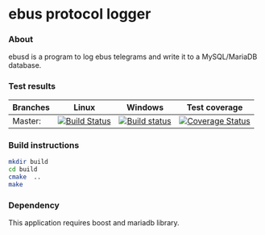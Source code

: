 # ebus protocol logger

### About

ebusd is a program to log ebus telegrams and write it to a MySQL/MariaDB database.

### Test results

Branches  | Linux | Windows | Test coverage |
----------|-------|---------|---------------|
Master:   | [![Build Status](https://travis-ci.org/m7b/ebusd.svg?branch=master)](https://travis-ci.org/m7b/ebusd) | [![Build status](https://ci.appveyor.com/api/projects/status/0ct4tlnm6rkxava0?svg=true)](https://ci.appveyor.com/project/m7b/ebusd) | [![Coverage Status](https://coveralls.io/repos/github/m7b/ebusd/badge.svg)](https://coveralls.io/github/m7b/ebusd) |


### Build instructions

```bash
mkdir build
cd build
cmake  ..
make
```

### Dependency

This application requires boost and mariadb library.